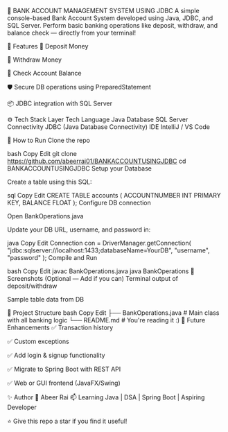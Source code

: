 🏦 BANK ACCOUNT MANAGEMENT SYSTEM USING JDBC
A simple console-based Bank Account System developed using Java, JDBC, and SQL Server. Perform basic banking operations like deposit, withdraw, and balance check — directly from your terminal!

📌 Features
🏧 Deposit Money

💸 Withdraw Money

💼 Check Account Balance

🛡️ Secure DB operations using PreparedStatement

📦 JDBC integration with SQL Server

⚙️ Tech Stack
Layer	Tech
Language	Java
Database	SQL Server
Connectivity	JDBC (Java Database Connectivity)
IDE	IntelliJ / VS Code

🚀 How to Run
Clone the repo

bash
Copy
Edit
git clone https://github.com/abeerrai01/BANKACCOUNTUSINGJDBC
cd BANKACCOUNTUSINGJDBC
Setup your Database

Create a table using this SQL:

sql
Copy
Edit
CREATE TABLE accounts (
    ACCOUNTNUMBER INT PRIMARY KEY,
    BALANCE FLOAT
);
Configure DB connection

Open BankOperations.java

Update your DB URL, username, and password in:

java
Copy
Edit
Connection con = DriverManager.getConnection(
    "jdbc:sqlserver://localhost:1433;databaseName=YourDB", 
    "username", 
    "password"
);
Compile and Run

bash
Copy
Edit
javac BankOperations.java
java BankOperations
📸 Screenshots (Optional — Add if you can)
Terminal output of deposit/withdraw

Sample table data from DB

📁 Project Structure
bash
Copy
Edit
├── BankOperations.java    # Main class with all banking logic
└── README.md              # You're reading it :)
🧠 Future Enhancements
✅ Transaction history

✅ Custom exceptions

✅ Add login & signup functionality

✅ Migrate to Spring Boot with REST API

✅ Web or GUI frontend (JavaFX/Swing)

✨ Author
👤 Abeer Rai
📫 Learning Java | DSA | Spring Boot | Aspiring Developer

⭐ Give this repo a star if you find it useful!
